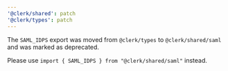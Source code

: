 ```yaml
---
'@clerk/shared': patch
'@clerk/types': patch
---
```


The `SAML_IDPS` export was moved from `@clerk/types` to `@clerk/shared/saml` and was marked as deprecated.

Please use `import { SAML_IDPS } from "@clerk/shared/saml"` instead.